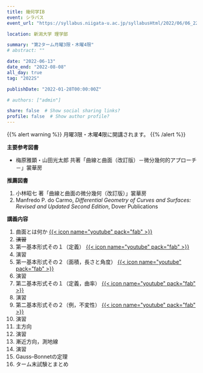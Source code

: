 ```yaml
---
title: 幾何学IB
event: シラバス
event_url: "https://syllabus.niigata-u.ac.jp/syllabusHtml/2022/06/06_222S1526_ja_JP.html"

location: 新潟大学 理学部

summary: "第2ターム月曜3限・木曜4限"
# abstract: ""

date: "2022-06-13"
date_end: "2022-08-08"
all_day: true
tag: "2022S"

publishDate: "2022-01-28T00:00:00Z"

# authors: ["admin"]

share: false  # Show social sharing links?
profile: false  # Show author profile?
---
```

{{% alert warning %}}
月曜3限・木曜**4**限に開講されます。
{{% /alert %}}

**主要参考図書**
- 梅原雅顕・山田光太郎 共著「曲線と曲面（改訂版）－微分幾何的アプローチ－」裳華房

**推薦図書**
1. 小林昭七 著「曲線と曲面の微分幾何（改訂版）」裳華房
2. Manfredo P. do Carmo, *Differential Geometry of Curves and Surfaces: Revised and Updated Second Edition*, Dover Publications

**講義内容**
1. 曲面とは何か
	[{{< icon name="youtube" pack="fab" >}}](https://youtu.be/nOfyO0dyh4A)
2. ~~演習~~
3. 第一基本形式その１（定義）
	[{{< icon name="youtube" pack="fab" >}}](https://youtu.be/5eW94zmbI94)
4. 演習
5. 第一基本形式その２（面積，長さと角度）
	[{{< icon name="youtube" pack="fab" >}}](https://youtu.be/3CIwCPKqh04)
6. 演習
7. 第二基本形式その１（定義，曲率）
	[{{< icon name="youtube" pack="fab" >}}](https://youtu.be/WO2_5JGDOMo)
8. 演習
9. 第二基本形式その２（例，不変性）
	[{{< icon name="youtube" pack="fab" >}}](https://youtu.be/drGzS7Hz4Ok)
10. 演習
11. 主方向
12. 演習
13. 漸近方向，測地線
14. 演習
15. Gauss–Bonnetの定理
16. ターム末試験とまとめ
